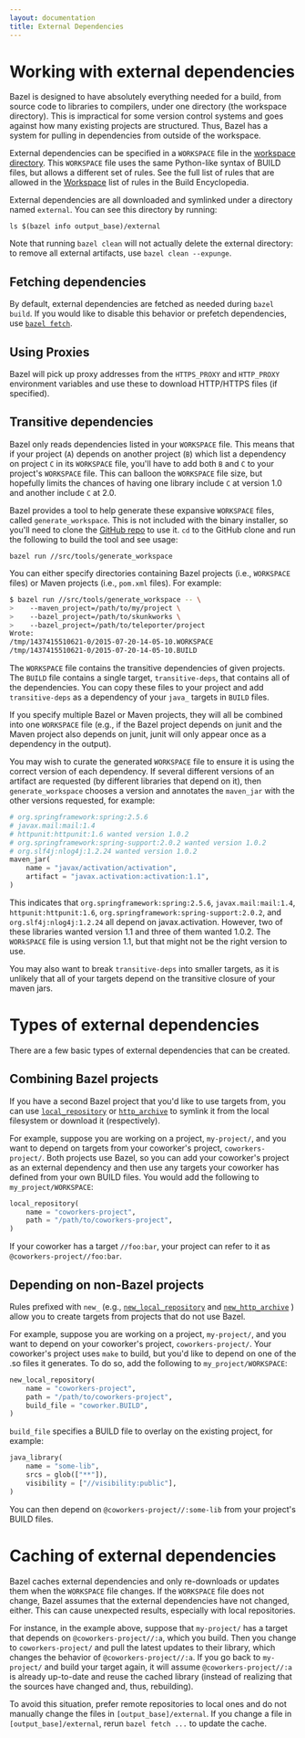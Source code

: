 ```yaml
---
layout: documentation
title: External Dependencies
---
```


# Working with external dependencies

Bazel is designed to have absolutely everything needed for a build, from source
code to libraries to compilers, under one directory (the workspace directory).
This is impractical for some version control systems and goes against how many
existing projects are structured. Thus, Bazel has a system for pulling in
dependencies from outside of the workspace.

External dependencies can be specified in a `WORKSPACE` file in the
[workspace directory](/docs/build-ref.html#workspaces). This `WORKSPACE` file
uses the same Python-like syntax of BUILD files, but allows a different set of
rules. See the full list of rules that are allowed in the
[Workspace](/docs/be/workspace.html) list of rules in the Build
Encyclopedia.

External dependencies are all downloaded and symlinked under a directory named
`external`. You can see this directory by running:

```
ls $(bazel info output_base)/external
```

Note that running `bazel clean` will not actually delete the external
directory: to remove all external artifacts, use `bazel clean --expunge`.

## Fetching dependencies

By default, external dependencies are fetched as needed during `bazel build`. If
you would like to disable this behavior or prefetch dependencies, use
[`bazel fetch`](http://bazel.io/docs/bazel-user-manual.html#fetch).

## Using Proxies

Bazel will pick up proxy addresses from the `HTTPS_PROXY` and `HTTP_PROXY`
environment variables and use these to download HTTP/HTTPS files (if specified).

<a name="transitive-dependencies"></a>
## Transitive dependencies

Bazel only reads dependencies listed in your `WORKSPACE` file. This
means that if your project (`A`) depends on another project (`B`) which list a
dependency on project `C` in its `WORKSPACE` file, you'll have to add both `B`
and `C` to your project's `WORKSPACE` file. This can balloon the `WORKSPACE`
file size, but hopefully limits the chances of having one library include `C`
at version 1.0 and another include `C` at 2.0.

Bazel provides a tool to help generate these expansive `WORKSPACE` files, called
`generate_workspace`. This is not included with the binary installer, so you'll
need to clone the [GitHub repo](https://github.com/bazelbuild/bazel) to use it.
`cd` to the GitHub clone and run the following to build the tool and see usage:

```
bazel run //src/tools/generate_workspace
```

You can either specify directories containing Bazel projects (i.e., `WORKSPACE`
files) or Maven projects (i.e., `pom.xml` files).  For example:

```bash
$ bazel run //src/tools/generate_workspace -- \
>    --maven_project=/path/to/my/project \
>    --bazel_project=/path/to/skunkworks \
>    --bazel_project=/path/to/teleporter/project
Wrote:
/tmp/1437415510621-0/2015-07-20-14-05-10.WORKSPACE
/tmp/1437415510621-0/2015-07-20-14-05-10.BUILD
```

The `WORKSPACE` file contains the transitive dependencies of given projects. The
`BUILD` file contains a single target, `transitive-deps`, that contains all of
the dependencies. You can copy these files to your project and add
`transitive-deps` as a dependency of your `java_` targets in `BUILD` files.

If you specify multiple Bazel or Maven projects, they will all be combined into
one `WORKSPACE` file (e.g., if the Bazel project depends on junit and the Maven
project also depends on junit, junit will only appear once as a dependency in
the output).

You may wish to curate the generated `WORKSPACE` file to ensure it is using the
correct version of each dependency. If several different versions of an artifact
are requested (by different libraries that depend on it), then
`generate_workspace` chooses a version and annotates the `maven_jar` with the
other versions requested, for example:

```python
# org.springframework:spring:2.5.6
# javax.mail:mail:1.4
# httpunit:httpunit:1.6 wanted version 1.0.2
# org.springframework:spring-support:2.0.2 wanted version 1.0.2
# org.slf4j:nlog4j:1.2.24 wanted version 1.0.2
maven_jar(
    name = "javax/activation/activation",
    artifact = "javax.activation:activation:1.1",
)
```

This indicates that `org.springframework:spring:2.5.6`, `javax.mail:mail:1.4`,
`httpunit:httpunit:1.6`, `org.springframework:spring-support:2.0.2`, and
`org.slf4j:nlog4j:1.2.24` all depend on javax.activation. However, two of these
libraries wanted version 1.1 and three of them wanted 1.0.2. The `WORkSPACE`
file is using version 1.1, but that might not be the right version to use.

You may also want to break `transitive-deps` into smaller targets, as it is
unlikely that all of your targets depend on the transitive closure of your
maven jars.

# Types of external dependencies

There are a few basic types of external dependencies that can be created.

## Combining Bazel projects

If you have a second Bazel project that you'd like to use targets from, you can
use
[`local_repository`](http://bazel.io/docs/be/workspace.html#local_repository)
or [`http_archive`](http://bazel.io/docs/be/workspace.html#http_archive)
to symlink it from the local filesystem or download it (respectively).

For example, suppose you are working on a project, `my-project/`, and you want
to depend on targets from your coworker's project, `coworkers-project/`. Both
projects use Bazel, so you can add your coworker's project as an external
dependency and then use any targets your coworker has defined from your own
BUILD files. You would add the following to `my_project/WORKSPACE`:

```python
local_repository(
    name = "coworkers-project",
    path = "/path/to/coworkers-project",
)
```

If your coworker has a target `//foo:bar`, your project can refer to it as
`@coworkers-project//foo:bar`.

## Depending on non-Bazel projects

Rules prefixed with `new_` (e.g.,
[`new_local_repository`](http://bazel.io/docs/be/workspace.html#new_local_repository)
and [`new_http_archive`](http://bazel.io/docs/be/workspace.html#new_http_archive)
) allow you to create targets from projects that do not use Bazel.

For example, suppose you are working on a project, `my-project/`, and you want
to depend on your coworker's project, `coworkers-project/`. Your coworker's
project uses `make` to build, but you'd like to depend on one of the .so files
it generates. To do so, add the following to `my_project/WORKSPACE`:

```python
new_local_repository(
    name = "coworkers-project",
    path = "/path/to/coworkers-project",
    build_file = "coworker.BUILD",
)
```

`build_file` specifies a BUILD file to overlay on the existing project, for
example:

```python
java_library(
    name = "some-lib",
    srcs = glob(["**"]),
    visibility = ["//visibility:public"],
)
```

You can then depend on `@coworkers-project//:some-lib` from your project's BUILD
files.

# Caching of external dependencies

Bazel caches external dependencies and only re-downloads or updates them when
the `WORKSPACE` file changes. If the `WORKSPACE` file does not change, Bazel
assumes that the external dependencies have not changed, either. This can cause
unexpected results, especially with local repositories.

For instance, in the example above, suppose that `my-project/` has a target that
depends on `@coworkers-project//:a`, which you build. Then you change to
`coworkers-project/` and pull the latest updates to their library, which changes
the behavior of `@coworkers-project//:a`. If you go back to `my-project/` and
build your target again, it will assume `@coworkers-project//:a` is already
up-to-date and reuse the cached library (instead of realizing that the sources
have changed and, thus, rebuilding).

To avoid this situation, prefer remote repositories to local ones and do not
manually change the files in `[output_base]/external`. If you change a file
in `[output_base]/external`, rerun `bazel fetch ...` to update the cache.

